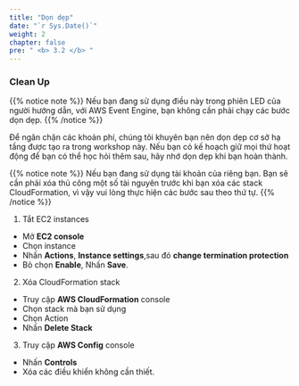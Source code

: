 ```yaml
---
title: "Dọn dẹp"
date: "`r Sys.Date()`"
weight: 2
chapter: false
pre: " <b> 3.2 </b> "
---
```


### Clean Up

{{% notice note  %}}
Nếu bạn đang sử dụng điều này trong phiên LED của người hướng dẫn, với AWS Event Engine, bạn không cần phải chạy các bước dọn dẹp.
{{% /notice %}}

Để ngăn chặn các khoản phí, chúng tôi khuyên bạn nên dọn dẹp cơ sở hạ tầng được tạo ra trong workshop này. Nếu bạn có kế hoạch giữ mọi thứ hoạt động để bạn có thể học hỏi thêm sau, hãy nhớ dọn dẹp khi bạn hoàn thành.

{{% notice note  %}}
Nếu bạn đang sử dụng tài khoản của riêng bạn. Bạn sẽ cần phải xóa thủ công một số tài nguyên trước khi bạn xóa các stack CloudFormation, vì vậy vui lòng thực hiện các bước sau theo thứ tự.
{{% /notice %}}

1. Tắt EC2 instances

- Mở **EC2 console**
- Chọn instance
- Nhấn **Actions**, **Instance settings**,sau đó **change termination protection**
- Bỏ chọn **Enable**, Nhấn **Save**.

2. Xóa CloudFormation stack

- Truy cập **AWS CloudFormation** console
- Chọn stack mà bạn sử dụng
- Chọn Action
- Nhấn **Delete Stack**

3. Truy cập **AWS Config** console

- Nhấn **Controls**
- Xóa các điều khiển không cần thiết.
